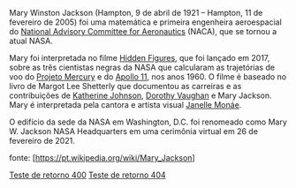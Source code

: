 Mary Winston Jackson (Hampton, 9 de abril de 1921 – Hampton, 11 de fevereiro de 2005) foi uma matemática e primeira engenheira aeroespacial do [National Advisory Committee for Aeronautics](https://pt.wikipedia.org/wiki/National_Advisory_Committee_for_Aeronautics) (NACA), que se tornou a atual NASA.

Mary foi interpretada no filme [Hidden Figures](https://pt.wikipedia.org/wiki/Hidden_Figures), que foi lançado em 2017, sobre as três cientistas negras da NASA que calcularam as trajetórias de voo do [Projeto Mercury](https://pt.wikipedia.org/wiki/Projeto_Mercury) e do [Apollo 11](https://pt.wikipedia.org/wiki/Apollo_11), nos anos 1960. O filme é baseado no livro de Margot Lee Shetterly que documentou as carreiras e as contribuições de [Katherine Johnson](https://pt.wikipedia.org/wiki/Katherine_Johnson), [Dorothy Vaughan](https://pt.wikipedia.org/wiki/Dorothy_Vaughan) e Mary Jackson. Mary é interpretada pela cantora e artista visual [Janelle Monáe](https://pt.wikipedia.org/wiki/Janelle_Mon%C3%A1e).


O edifício da sede da NASA em Washington, D.C. foi renomeado como Mary W. Jackson NASA Headquarters em uma cerimônia virtual em 26 de fevereiro de 2021.

fonte: [https://pt.wikipedia.org/wiki/Mary_Jackson]

[Teste de retorno 400](https://httpstat.us/400)
[Teste de retorno 404](https://httpstat.us/404)
